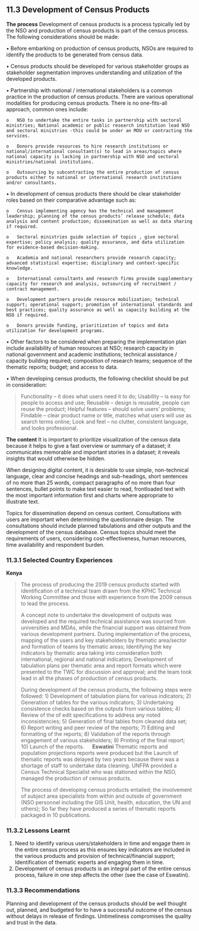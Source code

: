## 11.3	Development of Census Products

**The process**
Development of census products is a process typically led by the NSO and production of census products is part of the census process. The following considerations should be made:

•	Before embarking on production of census products, NSOs are required to identify the products to be generated from census data.

•	Census products should be developed for various stakeholder groups as stakeholder segmentation improves understanding and utilization of the developed products.  

•	Partnership with national / international stakeholders is a common practice in the production of census products. There are various operational modalities for producing census products. There is no one-fits-all approach, common ones include: 

    o	NSO to undertake the entire tasks in partnership with sectoral ministries; National academic or public research institution lead NSO and sectoral ministries -this could be under an MOU or contracting the services.
    
    o	Donors provide resources to hire research institutions or national/international consultant(s) to lead in areas/topics where national capacity is lacking in partnership with NSO and sectoral ministries/national institutions. 
    
    o	Outsourcing by subcontracting the entire production of census products either to national or international research institutions and/or consultants. 
    
•	In development of census products there should be clear stakeholder roles based on their comparative advantage such as: 

    o	Census implementing agency has the technical and management leadership; planning of the census products’ release schedule; data analysis and content production; dissemination as well as data sharing if required. 
    
    o	Sectoral ministries guide selection of topics , give sectoral expertise; policy analysis; quality assurance, and data utilization for evidence-based decision-making.
    
    o	Academia and national researchers provide research capacity; advanced statistical expertise; disciplinary and context-specific knowledge.
    
    o	International consultants and research firms provide supplementary capacity for research and analysis, outsourcing of recruitment / contract management. 
    
    o	Development partners provide resource mobilization; technical support; operational support; promotion of international standards and best practices; quality assurance as well as capacity building at the NSO if required.
    
    o	Donors provide funding, prioritization of topics and data utilization for development programs.
    
•	Other factors to be considered when preparing the implementation plan include availability of human resources at NSO; research capacity in national government and academic institutions; technical assistance / capacity building required; composition of research teams; sequence of the thematic reports; budget; and access to data.

•	When developing census products, the following checklist should be put in consideration:

>Functionality – it does what users need it to do; Usability – is easy for people to access and use; Reusable – design is reusable, people can reuse the product; Helpful features – should solve users’ problems; Findable – clear product name or title, matches what users will use as search terms online; Look and feel – no clutter, consistent language, and looks professional.

**The content**
It is important to prioritize visualization of the census data because it helps to give a fast overview or summary of a dataset; it communicates memorable and important stories in a dataset; it reveals insights that would otherwise be hidden.

When designing digital content, it is desirable to use simple, non-technical language, clear and concise headings and sub-headings, short sentences of no more than 25 words, compact paragraphs of no more than four sentences, bullet points to make text easier to read, frontloaded text with the most important information first and charts where appropriate to illustrate text.

Topics for dissemination depend on census content. Consultations with users are important when determining the questionnaire design. The consultations should include planned tabulations and other outputs and the development of the census database. Census topics should meet the requirements of users, considering cost-effectiveness, human resources, time availability and respondent burden. 

### 11.3.1	Selected Country Experiences

**Kenya** 
>The process of producing the 2019 census products started with identification of a technical team drawn from the KPHC Technical Working Committee and those with experience from the 2009 census to lead the process.
>
>A concept note to undertake the development of outputs was developed and the required technical assistance was sourced from universities and MDAs, while the financial support was obtained from various development partners. During implementation of the process, mapping of the users and key stakeholders by thematic area/sector and formation of teams by thematic areas; Identifying the key indicators by thematic area taking into consideration both international, regional and national indicators; Development of tabulation plans per thematic area and report formats which were presented to the TWC for discussion and approval; and the team took lead in all the phases of production of census products. 
>
>During development of the census products, the following steps were followed: 1) Development of tabulation plans for various indicators; 2) Generation of tables for the various indicators; 3) Undertaking consistence checks based on the outputs from various tables; 4) Review of the  of edit specifications to address any noted inconsistencies;  5) Generation of final tables from cleaned data set; 6) Report writing and peer review of the reports; 7) Editing and formatting of the reports; 8) Validation of the reports through engagement of various stakeholders; 9) Printing of the final report; 10) Launch of the reports. 
 
**Eswatini**
>Thematic reports and population projections reports were produced but the Launch of thematic reports was delayed by two years because there was a shortage of staff to undertake data cleaning. UNFPA provided a Census Technical Specialist who was stationed within the NSO, managed the production of census products.
>
>The process of developing census products entailed; the involvement of subject area specialists from within and outside of government (NSO personnel including the GIS Unit, health, education, the UN and others); So far  they have produced a series of thematic reports packaged in 10 publications.

### 11.3.2	Lessons Learnt
1.	Need to identify various users/stakeholders in time and engage them in the entire census process  as this ensures key indicators are included in the various products and provision of technical/financial support; Identification of thematic experts and engaging them in time.
2.	Development of census products is an integral part of the entire census process, failure in one step affects the other (see the case of Eswatini).

### 11.3.3	Recommendations
Planning and development of the census products should be well thought out, planned, and budgeted for to have a successful outcome of the census without delays in release of findings. Untimeliness compromises the quality and trust in the data.
